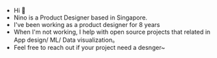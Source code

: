 -  Hi 🎨
-  Nino is a Product Designer based in Singapore.
-  I've been working as a product designer for 8 years
-  When I'm not working, I help with open source projects that related in App design/ ML/ Data visualization。
-  Feel free to reach out if your project need a desnger~
<!---
lilylee1874/lilylee1874 is a ✨ special ✨ repository because its `README.md` (this file) appears on your GitHub profile.
You can click the Preview link to take a look at your changes.
--->
